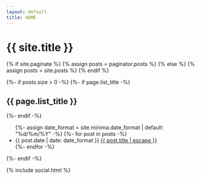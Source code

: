 ```yaml
---
layout: default
title: HOME
---
```


<div class="home">
  <h1>{{ site.title }}</h1>

  {% if site.paginate %}
    {% assign posts = paginator.posts %}
  {% else %}
    {% assign posts = site.posts %}
  {% endif %}

  {%- if posts.size > 0 -%}
    {%- if page.list_title -%}
      <h2 class="post-list-heading">{{ page.list_title }}</h2>
    {%- endif -%}
    <ul class="post-list">
      {%- assign date_format = site.minima.date_format | default: "%d/%m/%Y" -%}
      {%- for post in posts -%}
      <li>
        <span class="post-meta">{{ post.date | date: date_format }}</span>
          <a class="post-link" href="{{ post.url | relative_url }}">
            {{ post.title | escape }}
          </a>
      </li>
      {%- endfor -%}
    </ul>

  {%- endif -%}

{% include social.html %}

</div>